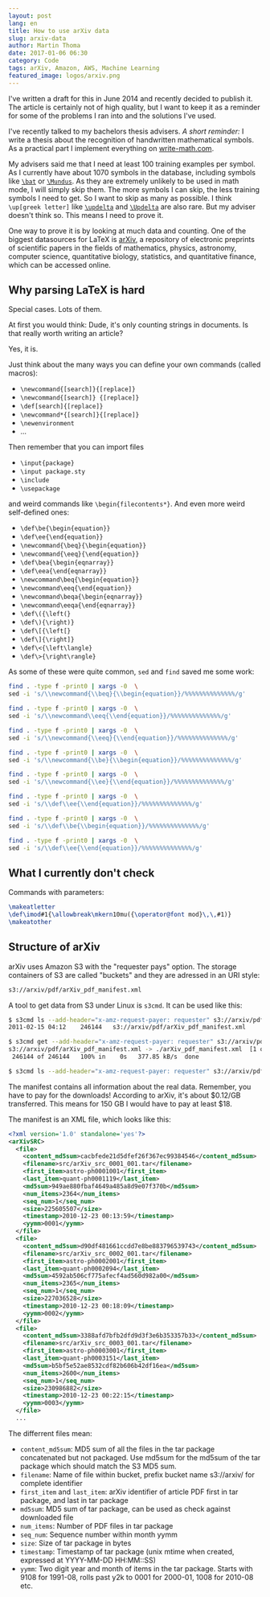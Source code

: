 ```yaml
---
layout: post
lang: en
title: How to use arXiv data
slug: arxiv-data
author: Martin Thoma
date: 2017-01-06 06:30
category: Code
tags: arXiv, Amazon, AWS, Machine Learning
featured_image: logos/arxiv.png
---
```

<div class="info">I've written a draft for this in June 2014 and recently decided to publish it. The article is certainly not of high quality, but I want to keep it as a reminder for some of the problems I ran into and the solutions I've used.</div>

I've recently talked to my bachelors thesis advisers. *A short reminder:*
I write a thesis about the recognition of handwritten mathematical symbols. As
a practical part I implement everything on [write-math.com](http://write-math.com).

My advisers said me that I need at least 100 training examples per symbol.
As I currently have about 1070 symbols in the database, including symbols
like [`\bat`](http://www.martin-thoma.de/write-math/symbol/?id=1196) or
[`\Mundus`](http://www.martin-thoma.de/write-math/symbol/?id=1197). As they
are extremely unlikely to be used in math mode, I will simply skip them. The
more symbols I can skip, the less training symbols I need to get. So I want to
skip as many as possible. I think `\up[greek letter]` like [`\updelta`](http://www.martin-thoma.de/write-math/symbol/?id=851) and [`\Updelta`](http://www.martin-thoma.de/write-math/symbol/?id=857)
are also rare. But my adviser doesn't think so. This means I need to prove it.

One way to prove it is by looking at much data and counting. One of the biggest
datasources for LaTeX is [arXiv](http://arxiv.org/), a repository of electronic
preprints of scientific papers in the fields of mathematics, physics, astronomy,
computer science, quantitative biology, statistics, and quantitative finance,
which can be accessed online.

## Why parsing LaTeX is hard

Special cases. Lots of them.

At first you would think: Dude, it's only counting strings in documents. Is that
really worth writing an article?

Yes, it is.

Just think about the many ways you can define your own commands (called macros):

* `\newcommand{[search]}{[replace]}`
* `\newcommand{[search]} {[replace]}`
* `\def[search]{[replace]}`
* `\newcommand*{[search]}{[replace]}`
* `\newenvironment`
* ...

Then remember that you can import files

* `\input{package}`
* `\input package.sty`
* `\include`
* `\usepackage`

and weird commands like `\begin{filecontents*}`. And even more weird self-defined
ones:

* `\def\be{\begin{equation}}`
* `\def\ee{\end{equation}}`
* `\newcommand{\beq}{\begin{equation}}`
* `\newcommand{\eeq}{\end{equation}}`
* `\def\bea{\begin{eqnarray}}`
* `\def\eea{\end{eqnarray}}`
* `\newcommand\beq{\begin{equation}}`
* `\newcommand\eeq{\end{equation}}`
* `\newcommand\beqa{\begin{eqnarray}}`
* `\newcommand\eeqa{\end{eqnarray}}`
* `\def\({\left(}`
* `\def\){\right)}`
* `\def\[{\left[}`
* `\def\]{\right]}`
* `\def\<{\left\langle}`
* `\def\>{\right\rangle}`

As some of these were quite common, `sed` and `find` saved me some work:

```bash
find . -type f -print0 | xargs -0  \
sed -i 's/\\newcommand{\\beq}{\\begin{equation}}/%%%%%%%%%%%%%%/g'

find . -type f -print0 | xargs -0  \
sed -i 's/\\newcommand\\eeq{\\end{equation}}/%%%%%%%%%%%%%%/g'

find . -type f -print0 | xargs -0  \
sed -i 's/\\newcommand{\\eeq}{\\end{equation}}/%%%%%%%%%%%%%%/g'

find . -type f -print0 | xargs -0  \
sed -i 's/\\newcommand{\\be}{\\begin{equation}}/%%%%%%%%%%%%%%/g'

find . -type f -print0 | xargs -0  \
sed -i 's/\\newcommand{\\ee}{\\end{equation}}/%%%%%%%%%%%%%%/g'

find . -type f -print0 | xargs -0  \
sed -i 's/\\def\\ee{\\end{equation}}/%%%%%%%%%%%%%%/g'

find . -type f -print0 | xargs -0  \
sed -i 's/\\def\\be{\\begin{equation}}/%%%%%%%%%%%%%%/g'

find . -type f -print0 | xargs -0  \
sed -i 's/\\def\\ee{\\end{equation}}/%%%%%%%%%%%%%%/g'
```

## What I currently don't check

Commands with parameters:

```latex
\makeatletter
\def\imod#1{\allowbreak\mkern10mu({\operator@font mod}\,\,#1)}
\makeatother
```

## Structure of arXiv

arXiv uses Amazon S3 with the "requester pays" option. The storage containers
of S3 are called "buckets" and they are adressed in an URI style:

```bash
s3://arxiv/pdf/arXiv_pdf_manifest.xml
```

A tool to get data from S3 under Linux is `s3cmd`. It can be used like this:

```bash
$ s3cmd ls --add-header="x-amz-request-payer: requester" s3://arxiv/pdf/arXiv_pdf_manifest.xml
2011-02-15 04:12    246144   s3://arxiv/pdf/arXiv_pdf_manifest.xml

$ s3cmd get --add-header="x-amz-request-payer: requester" s3://arxiv/pdf/arXiv_pdf_manifest.xml
s3://arxiv/pdf/arXiv_pdf_manifest.xml -> ./arXiv_pdf_manifest.xml  [1 of 1]
 246144 of 246144   100% in    0s   377.85 kB/s  done

$ s3cmd ls --add-header="x-amz-request-payer: requester" s3://arxiv/pdf/\*
```

The manifest contains all information about the real data. Remember, you have
to pay for the downloads! According to arXiv, it's about &#36;0.12/GB transferred.
This means for 150 GB I would have to pay at least &#36;18.

The manifest is an XML file, which looks like this:

```xml
<?xml version='1.0' standalone='yes'?>
<arXivSRC>
  <file>
    <content_md5sum>cacbfede21d5dfef26f367ec99384546</content_md5sum>
    <filename>src/arXiv_src_0001_001.tar</filename>
    <first_item>astro-ph0001001</first_item>
    <last_item>quant-ph0001119</last_item>
    <md5sum>949ae880fbaf4649a485a8d9e07f370b</md5sum>
    <num_items>2364</num_items>
    <seq_num>1</seq_num>
    <size>225605507</size>
    <timestamp>2010-12-23 00:13:59</timestamp>
    <yymm>0001</yymm>
  </file>
  <file>
    <content_md5sum>d90df481661ccdd7e8be883796539743</content_md5sum>
    <filename>src/arXiv_src_0002_001.tar</filename>
    <first_item>astro-ph0002001</first_item>
    <last_item>quant-ph0002094</last_item>
    <md5sum>4592ab506cf775afecf4ad560d982a00</md5sum>
    <num_items>2365</num_items>
    <seq_num>1</seq_num>
    <size>227036528</size>
    <timestamp>2010-12-23 00:18:09</timestamp>
    <yymm>0002</yymm>
  </file>
  <file>
    <content_md5sum>3388afd7bfb2dfd9d3f3e6b353357b33</content_md5sum>
    <filename>src/arXiv_src_0003_001.tar</filename>
    <first_item>astro-ph0003001</first_item>
    <last_item>quant-ph0003151</last_item>
    <md5sum>b5bf5e52ae8532cdf82b606b42df16ea</md5sum>
    <num_items>2600</num_items>
    <seq_num>1</seq_num>
    <size>230986882</size>
    <timestamp>2010-12-23 00:22:15</timestamp>
    <yymm>0003</yymm>
  </file>
  ...
```

The differrent files mean:

* `content_md5sum`: MD5 sum of all the files in the tar package concatenated but not packaged. Use md5sum for the md5sum of the tar package which should match the S3 MD5 sum.
* `filename`:
Name of file within bucket, prefix bucket name s3://arxiv/ for complete identifier
* `first_item` and `last_item`:
arXiv identifier of article PDF first in tar package, and last in tar package
* `md5sum`:
MD5 sum of tar package, can be used as check against downloaded file
* `num_items`:
Number of PDF files in tar package
* `seq_num`:
Sequence number within month yymm
* `size`:
Size of tar package in bytes
* `timestamp`:
Timestamp of tar package (unix mtime when created, expressed at YYYY-MM-DD HH:MM::SS)
* `yymm`: Two digit year and month of items in the tar package. Starts with 9108 for 1991-08, rolls past y2k to 0001 for 2000-01, 1008 for 2010-08 etc.
